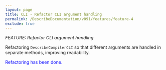 ```yaml
---
layout: page
title: CLI - Refactor CLI argument handling
permalink: /DescribeDocumentation/v091/features/feature-4
exclude: true
---
```

_FEATURE: Refactor CLI argument handling_

Refactoring ```DescribeCompilerCLI``` so that different arguments are handled in separate methods, improving readability.

<span style="color:blue">Refactoring has been done.</span>
